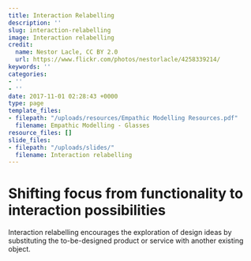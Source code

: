 ```yaml
---
title: Interaction Relabelling
description: ''
slug: interaction-relabelling
image: Interaction relabelling
credit:
  name: Nestor Lacle, CC BY 2.0
  url: https://www.flickr.com/photos/nestorlacle/4258339214/
keywords: ''
categories:
- ''
- ''
date: 2017-11-01 02:28:43 +0000
type: page
template_files:
- filepath: "/uploads/resources/Empathic Modelling Resources.pdf"
  filename: Empathic Modelling - Glasses
resource_files: []
slide_files:
- filepath: "/uploads/slides/"
  filename: Interaction relabelling
---
```

# Shifting focus from functionality to interaction possibilities

Interaction relabelling encourages the exploration of design ideas by substituting the to-be-designed product or service with another existing object.
